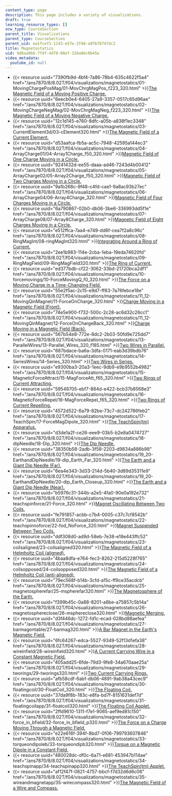 ```yaml
---
content_type: page
description: This page includes a variety of visualizations.
draft: true
learning_resource_types: []
ocw_type: CourseSection
parent_title: Visualizations
parent_type: CourseSection
parent_uid: ea1fcef1-1143-e57e-2f48-a97bf8747dc2
title: Magnetostatics
uid: 9d6aa9bb-7fdf-4d78-08ef-326a86c0b45e
video_metadata:
  youtube_id: null
---
```

*   {{< resource uuid="7390fb9d-4bf4-7a86-78b4-635c4622f5a4" href="/ans7870/8/8.02T/f04/visualizations/magnetostatics/01-MovingChargePosMag/01-MovChrgMagPos_f223_320.html" >}}[The Magnetic Field of a Moving Positive Charge.](/ans7870/8/8.02T/f04/visualizations/magnetostatics/01-MovingChargePosMag/01-MovChrgMagPos_f223_320.html)
*   {{< resource uuid="6eecb0e4-6405-27a9-3357-0517c65d96ae" href="/ans7870/8/8.02T/f04/visualizations/magnetostatics/02-MovingChargeNegMag/02-MovChrgMagNeg_f223_320.html" >}}[The Magnetic Field of a Moving Negative Charge.](/ans7870/8/8.02T/f04/visualizations/magnetostatics/02-MovingChargeNegMag/02-MovChrgMagNeg_f223_320.html)
*   {{< resource uuid="12c1d145-e760-8dfc-a05b-a838f1ec3348" href="/ans7870/8/8.02T/f04/visualizations/magnetostatics/03-CurrentElement3d/03-cElement320.html" >}}[The Magnetic Field of a Current Element.](/ans7870/8/8.02T/f04/visualizations/magnetostatics/03-CurrentElement3d/03-cElement320.html)
*   {{< resource uuid="d53aafca-fb5a-ac5c-7948-42595a144ec3" href="/ans7870/8/8.02T/f04/visualizations/magnetostatics/04-ArrayCharge01/04-Array1Charge_f50_320.html" >}}[Magnetic Field of One Charge Moving in a Circle.](/ans7870/8/8.02T/f04/visualizations/magnetostatics/04-ArrayCharge01/04-Array1Charge_f50_320.html)
*   {{< resource uuid="9241432d-ee55-daaa-ad46-7243d4b00412" href="/ans7870/8/8.02T/f04/visualizations/magnetostatics/05-ArrayCharge02/05-Array2Charge_f50_320.html" >}}[Magnetic Field of Two Charges Moving in a Circle.](/ans7870/8/8.02T/f04/visualizations/magnetostatics/05-ArrayCharge02/05-Array2Charge_f50_320.html)
*   {{< resource uuid="9a1b268c-9f48-c4fd-cae1-9a8ac93b27ec" href="/ans7870/8/8.02T/f04/visualizations/magnetostatics/06-ArrayCharge04/06-Array4Charge_320.html" >}}[Magnetic Field of Four Charges Moving in a Circle.](/ans7870/8/8.02T/f04/visualizations/magnetostatics/06-ArrayCharge04/06-Array4Charge_320.html)
*   {{< resource uuid="6a790867-02b0-db06-3be6-336993dd5f1e" href="/ans7870/8/8.02T/f04/visualizations/magnetostatics/07-ArrayCharge08/07-Array8Charge_320.html" >}}[Magnetic Field of Eight Charges Moving in a Circle.](/ans7870/8/8.02T/f04/visualizations/magnetostatics/07-ArrayCharge08/07-Array8Charge_320.html)
*   {{< resource uuid="e512ffca-7aa4-e749-dd6f-cea7f2a8c96c" href="/ans7870/8/8.02T/f04/visualizations/magnetostatics/08-RingMagInt/08-ringMagInt320.html" >}}[Integrating Around a Ring of Current.](/ans7870/8/8.02T/f04/visualizations/magnetostatics/08-RingMagInt/08-ringMagInt320.html)
*   {{< resource uuid="2ee1b983-114e-2cba-1eba-19eda74620fd" href="/ans7870/8/8.02T/f04/visualizations/magnetostatics/09-RingMagField/09-RingMagField320.html" >}}[The Ring of Current.](/ans7870/8/8.02T/f04/visualizations/magnetostatics/09-RingMagField/09-RingMagField320.html)
*   {{< resource uuid="ed377bdb-cf22-3062-33bd-21720bca2df1" href="/ans7870/8/8.02T/f04/visualizations/magnetostatics/10-forcemovingq/10-ForceMovingQ_f0_320.html" >}}[The Force on a Moving Charge in a Time-Changing Field.](/ans7870/8/8.02T/f04/visualizations/magnetostatics/10-forcemovingq/10-ForceMovingQ_f0_320.html)
*   {{< resource uuid="55e2f5ac-2c15-e9d7-ff83-7a76febce18e" href="/ans7870/8/8.02T/f04/visualizations/magnetostatics/11_12-MovingQinMagnet/11-ForceOnCharge_320.html" >}}[Charge Moving in a Magnetic Field (Front).](/ans7870/8/8.02T/f04/visualizations/magnetostatics/11_12-MovingQinMagnet/11-ForceOnCharge_320.html)
*   {{< resource uuid="74e5e900-f732-500c-2c28-ac6d32c26cc1" href="/ans7870/8/8.02T/f04/visualizations/magnetostatics/11_12-MovingQinMagnet/12-ForceOnChargeBack_320.html" >}}[Charge Moving in a Magnetic Field (Back).](/ans7870/8/8.02T/f04/visualizations/magnetostatics/11_12-MovingQinMagnet/12-ForceOnChargeBack_320.html)
*   {{< resource uuid="567b54e8-772e-8dc2-2b03-50fd9e725dd7" href="/ans7870/8/8.02T/f04/visualizations/magnetostatics/13-ParallelWires/13-Parallel_Wires_320_f185.html" >}}[Two Wires in Parallel.](/ans7870/8/8.02T/f04/visualizations/magnetostatics/13-ParallelWires/13-Parallel_Wires_320_f185.html)
*   {{< resource uuid="687bdace-ba6a-3dfa-0171-eab3d39bdb76" href="/ans7870/8/8.02T/f04/visualizations/magnetostatics/14-SeriesWires/14-Series_320.html" >}}[Two Wires in Series.](/ans7870/8/8.02T/f04/visualizations/magnetostatics/14-SeriesWires/14-Series_320.html)
*   {{< resource uuid="e9300ba3-20a3-1eec-9db9-e9b9552b4982" href="/ans7870/8/8.02T/f04/visualizations/magnetostatics/15-MagneticForceAttract/15-MagForceAtt_f65_320.html" >}}[Two Rings of Current Attracting.](/ans7870/8/8.02T/f04/visualizations/magnetostatics/15-MagneticForceAttract/15-MagForceAtt_f65_320.html)
*   {{< resource uuid="59548705-ebf7-884d-e422-bcb37b8568e3" href="/ans7870/8/8.02T/f04/visualizations/magnetostatics/16-MagneticForceRepel/16-MagForceRepel_f65_320.html" >}}[Two Rings of Current Repelling.](/ans7870/8/8.02T/f04/visualizations/magnetostatics/16-MagneticForceRepel/16-MagForceRepel_f65_320.html)
*   {{< resource uuid="4572d522-6a79-82be-73c7-dc242786feb2" href="/ans7870/8/8.02T/f04/visualizations/magnetostatics/17-TeachSpin/17-ForceMagDipole_320.html" >}}[The TeachSpin(tm) Apparatus.](/ans7870/8/8.02T/f04/visualizations/magnetostatics/17-TeachSpin/17-ForceMagDipole_320.html)
*   {{< resource uuid="d3de1a2f-ce26-eee9-03b5-b2e8a0474727" href="/ans7870/8/8.02T/f04/visualizations/magnetostatics/18-dipNeedle/18-Dip_320.html" >}}[The Dip Needle.](/ans7870/8/8.02T/f04/visualizations/magnetostatics/18-dipNeedle/18-Dip_320.html)
*   {{< resource uuid="38350b58-2adb-3f58-2203-d9834a886b98" href="/ans7870/8/8.02T/f04/visualizations/magnetostatics/19_20-EarthandDipNeedle/19-dip_Earth_Far_320.html" >}}[The Earth and a Giant Dip Needle (Far).](/ans7870/8/8.02T/f04/visualizations/magnetostatics/19_20-EarthandDipNeedle/19-dip_Earth_Far_320.html)
*   {{< resource uuid="6ea4e343-3d33-214d-5b40-3d89d35311e9" href="/ans7870/8/8.02T/f04/visualizations/magnetostatics/19_20-EarthandDipNeedle/20-dip_Earth_Closeup_320.html" >}}[The Earth and a Giant Dip Needle (Near).](/ans7870/8/8.02T/f04/visualizations/magnetostatics/19_20-EarthandDipNeedle/20-dip_Earth_Closeup_320.html)
*   {{< resource uuid="b5976c31-344b-a2e5-4fa0-90e0a192e732" href="/ans7870/8/8.02T/f04/visualizations/magnetostatics/21-teachspinforce/21-Force_320.html" >}}[Magnet Oscillating Between Two Coils.](/ans7870/8/8.02T/f04/visualizations/magnetostatics/21-teachspinforce/21-Force_320.html)
*   {{< resource uuid="fe791857-acbb-c7b4-0005-c37c7cf8542b" href="/ans7870/8/8.02T/f04/visualizations/magnetostatics/22-teachspinnoforce/22-fod_NoForce_320.html" >}}[Magnet Suspended Between Two Coils.](/ans7870/8/8.02T/f04/visualizations/magnetostatics/22-teachspinnoforce/22-fod_NoForce_320.html)
*   {{< resource uuid="ddf308d0-ad9d-58eb-7e38-e18e443ffc52" href="/ans7870/8/8.02T/f04/visualizations/magnetostatics/23-coilsaligned/23-coilsaligned320.html" >}}[The Magnetic Field of a Helmholtz Coil (aligned).](/ans7870/8/8.02T/f04/visualizations/magnetostatics/23-coilsaligned/23-coilsaligned320.html)
*   {{< resource uuid="4baa8dfa-e764-fec3-8262-215d5228f765" href="/ans7870/8/8.02T/f04/visualizations/magnetostatics/24-coilsopposed/24-coilsopposed320.html" >}}[The Magnetic Field of a Helmholtz Coil (anti-aligned).](/ans7870/8/8.02T/f04/visualizations/magnetostatics/24-coilsopposed/24-coilsopposed320.html)
*   {{< resource uuid="79ec568f-b14b-3cfd-a15c-ff9ce35acdcb" href="/ans7870/8/8.02T/f04/visualizations/magnetostatics/25-magnetospherefar/25-mspherefar320.html" >}}[The Magnetosphere of the Earth.](/ans7870/8/8.02T/f04/visualizations/magnetostatics/25-magnetospherefar/25-mspherefar320.html)
*   {{< resource uuid="f399b45c-0a88-8201-a6be-a75857c5b14a" href="/ans7870/8/8.02T/f04/visualizations/magnetostatics/26-magnetosphereclose/26-msphereclose320.html" >}}[Magnetic Merging.](/ans7870/8/8.02T/f04/visualizations/magnetostatics/26-magnetosphereclose/26-msphereclose320.html)
*   {{< resource uuid="d3f446dc-1272-fd1c-ecad-028bd88aefea" href="/ans7870/8/8.02T/f04/visualizations/magnetostatics/27-barmagontable/27-barmag320.html" >}}[A Bar Magnet in the Earth's Magnetic Field.](/ans7870/8/8.02T/f04/visualizations/magnetostatics/27-barmagontable/27-barmag320.html)
*   {{< resource uuid="6fc64267-edca-5527-9349-52f13d1efa38" href="/ans7870/8/8.02T/f04/visualizations/magnetostatics/28-wireinfield/28-wireinfield320.html" >}}[A Current Carrying Wire in a Constant Magnetic Field.](/ans7870/8/8.02T/f04/visualizations/magnetostatics/28-wireinfield/28-wireinfield320.html)
*   {{< resource uuid="405add25-6fde-79d3-9fe8-34a670aae25a" href="/ans7870/8/8.02T/f04/visualizations/magnetostatics/29-tworings/29-tworings320.html" >}}[Two Current Carrying Rings.](/ans7870/8/8.02T/f04/visualizations/magnetostatics/29-tworings/29-tworings320.html)
*   {{< resource uuid="afb58cdf-6abf-db06-4891-9ab38a43cec9" href="/ans7870/8/8.02T/f04/visualizations/magnetostatics/30-floatingcoil/30-FloatCoil_320.html" >}}[The Floating Coil.](/ans7870/8/8.02T/f04/visualizations/magnetostatics/30-floatingcoil/30-FloatCoil_320.html)
*   {{< resource uuid="37da9f8b-183c-e8fa-bd7f-8151631def7d" href="/ans7870/8/8.02T/f04/visualizations/magnetostatics/31-floatingcoilapp/31-floatcoil320.html" >}}[The Floating Coil Applet.](/ans7870/8/8.02T/f04/visualizations/magnetostatics/31-floatingcoilapp/31-floatcoil320.html)
*   {{< resource uuid="2ffd9610-1311-f7e1-9065-aef9ed81c150" href="/ans7870/8/8.02T/f04/visualizations/magnetostatics/32-force_in_bfield/32-force_in_bfield_p320.html" >}}[The Force on a Charge Moving Through a Magnetic Field.](/ans7870/8/8.02T/f04/visualizations/magnetostatics/32-force_in_bfield/32-force_in_bfield_p320.html)
*   {{< resource uuid="e22e616f-394f-8bd7-0f06-799793607846" href="/ans7870/8/8.02T/f04/visualizations/magnetostatics/33-torqueondipoleb/33-torqueondipb320.html" >}}[Torque on a Magnetic Dipole in a Constant Field.](/ans7870/8/8.02T/f04/visualizations/magnetostatics/33-torqueondipoleb/33-torqueondipb320.html)
*   {{< resource uuid="480028dc-df0c-6a71-e681-453947b114ae" href="/ans7870/8/8.02T/f04/visualizations/magnetostatics/34-teachspinapp/34-teachspinapp320.html" >}}[The TeachSpin(tm) Applet.](/ans7870/8/8.02T/f04/visualizations/magnetostatics/34-teachspinapp/34-teachspinapp320.html)
*   {{< resource uuid="af12f47f-0821-4757-bbcf-f7d32d6d6c06" href="/ans7870/8/8.02T/f04/visualizations/magnetostatics/35-wireandmagnetapp/35-wirecompass320.html" >}}[The Magnetic Field of a Wire and Compass.](/ans7870/8/8.02T/f04/visualizations/magnetostatics/35-wireandmagnetapp/35-wirecompass320.html)